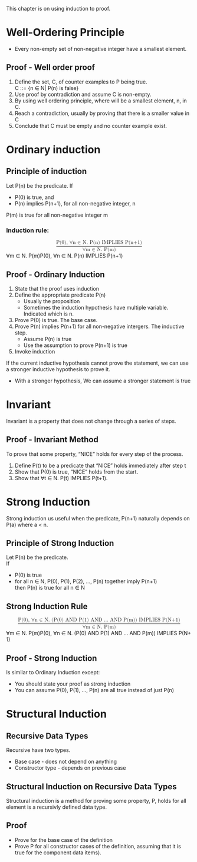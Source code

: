 <p>This chapter is on using induction to proof.</p>
<h1 id="well-ordering-principle">Well-Ordering Principle</h1>
<ul>
<li>Every non-empty set of non-negative integer have a smallest element.</li>
</ul>
<h2 id="proof---well-order-proof">Proof - Well order proof</h2>
<ol>
<li>Define the set, C, of counter examples to P being true.<br>
C ::= {n ∈ N| P(n) is false}</li>
<li>Use proof by contradiction and assume C is non-empty.</li>
<li>By using well ordering principle, where will be a smallest element, n, in C.</li>
<li>Reach a contradiction, usually by proving that there is a smaller value in C</li>
<li>Conclude that C must be empty and no counter example exist.</li>
</ol>
<h1 id="ordinary-induction">Ordinary induction</h1>
<h2 id="principle-of-induction">Principle of induction</h2>
<p>Let P(n) be the predicate. If</p>
<ul>
<li>P(0) is true, and</li>
<li>P(n) implies P(n+1), for all non-negative integer, n</li>
</ul>
<p>P(m) is true for all non-negative integer m</p>
<h3 id="induction-rule">Induction rule:</h3>
<p><span class="katex--display"><span class="katex-display"><span class="katex"><span class="katex-mathml"><math xmlns="http://www.w3.org/1998/Math/MathML" display="block"><semantics><mrow><mfrac><mtext>P(0),&nbsp;∀n&nbsp;∈&nbsp;N.&nbsp;P(n)&nbsp;IMPLIES&nbsp;P(n+1)</mtext><mtext>∀m&nbsp;∈&nbsp;N.&nbsp;P(m)</mtext></mfrac></mrow><annotation encoding="application/x-tex">
\frac{\text{P(0), ∀n ∈ N. P(n) IMPLIES P(n+1)}}
{\text{∀m ∈ N. P(m)}}
</annotation></semantics></math></span><span class="katex-html" aria-hidden="true"><span class="base"><span class="strut" style="height: 2.363em; vertical-align: -0.936em;"></span><span class="mord"><span class="mopen nulldelimiter"></span><span class="mfrac"><span class="vlist-t vlist-t2"><span class="vlist-r"><span class="vlist" style="height: 1.427em;"><span class="" style="top: -2.314em;"><span class="pstrut" style="height: 3em;"></span><span class="mord"><span class="mord text"><span class="mord">∀m&nbsp;∈&nbsp;N.&nbsp;P(m)</span></span></span></span><span class="" style="top: -3.23em;"><span class="pstrut" style="height: 3em;"></span><span class="frac-line" style="border-bottom-width: 0.04em;"></span></span><span class="" style="top: -3.677em;"><span class="pstrut" style="height: 3em;"></span><span class="mord"><span class="mord text"><span class="mord">P(0),&nbsp;∀n&nbsp;∈&nbsp;N.&nbsp;P(n)&nbsp;IMPLIES&nbsp;P(n+1)</span></span></span></span></span><span class="vlist-s">​</span></span><span class="vlist-r"><span class="vlist" style="height: 0.936em;"><span class=""></span></span></span></span></span><span class="mclose nulldelimiter"></span></span></span></span></span></span></span></p>
<h2 id="proof---ordinary-induction">Proof - Ordinary Induction</h2>
<ol>
<li>State that the proof uses induction</li>
<li>Define the appropriate predicate P(n)
<ul>
<li>Usually the proposition</li>
<li>Sometimes the induction hypothesis have multiple variable. Indicated which is n.</li>
</ul>
</li>
<li>Prove P(0) is true. The base case.</li>
<li>Prove P(n) implies P(n+1) for all non-negative intergers. The inductive step.
<ul>
<li>Assume P(n) is true</li>
<li>Use the assumption to prove P(n+1) is true</li>
</ul>
</li>
<li>Invoke induction</li>
</ol>
<p>If the current inductive hypothesis cannot prove the statement, we can use a stronger inductive hypothesis to prove it.</p>
<ul>
<li>With a stronger hypothesis, We can assume a stronger statement is true</li>
</ul>
<h1 id="invariant">Invariant</h1>
<p>Invariant is a property that does not change through a series of steps.</p>
<h2 id="proof---invariant-method">Proof - Invariant Method</h2>
<p>To prove that some property, “NICE” holds for every step of the process.</p>
<ol>
<li>Define P(t) to be a predicate that “NICE” holds immediately after step t</li>
<li>Show that P(0) is true, “NICE” holds from the start.</li>
<li>Show that ∀t ∈ N. P(t) IMPLIES P(t+1).</li>
</ol>
<h1 id="strong-induction">Strong Induction</h1>
<p>Strong induction us useful when the predicate, P(n+1) naturally depends on P(a) where a &lt; n.</p>
<h2 id="principle-of-strong-induction">Principle of Strong Induction</h2>
<p>Let P(n) be the predicate.<br>
If</p>
<ul>
<li>P(0) is true</li>
<li>for all n ∈ N, P(0), P(1), P(2), …, P(n) together imply P(n+1)<br>
then P(n) is true for all n ∈ N</li>
</ul>
<h2 id="strong-induction-rule">Strong Induction Rule</h2>
<p><span class="katex--display"><span class="katex-display"><span class="katex"><span class="katex-mathml"><math xmlns="http://www.w3.org/1998/Math/MathML" display="block"><semantics><mrow><mfrac><mtext>P(0),&nbsp;∀n&nbsp;∈&nbsp;N.&nbsp;(P(0)&nbsp;AND&nbsp;P(1)&nbsp;AND&nbsp;...&nbsp;AND&nbsp;P(m))&nbsp;IMPLIES&nbsp;P(N+1)</mtext><mtext>∀m&nbsp;∈&nbsp;N.&nbsp;P(m)</mtext></mfrac></mrow><annotation encoding="application/x-tex">
\frac{\text{P(0), ∀n ∈ N. (P(0) AND P(1) AND ... AND P(m)) IMPLIES P(N+1)}}
{\text{∀m ∈ N. P(m)}}
</annotation></semantics></math></span><span class="katex-html" aria-hidden="true"><span class="base"><span class="strut" style="height: 2.363em; vertical-align: -0.936em;"></span><span class="mord"><span class="mopen nulldelimiter"></span><span class="mfrac"><span class="vlist-t vlist-t2"><span class="vlist-r"><span class="vlist" style="height: 1.427em;"><span class="" style="top: -2.314em;"><span class="pstrut" style="height: 3em;"></span><span class="mord"><span class="mord text"><span class="mord">∀m&nbsp;∈&nbsp;N.&nbsp;P(m)</span></span></span></span><span class="" style="top: -3.23em;"><span class="pstrut" style="height: 3em;"></span><span class="frac-line" style="border-bottom-width: 0.04em;"></span></span><span class="" style="top: -3.677em;"><span class="pstrut" style="height: 3em;"></span><span class="mord"><span class="mord text"><span class="mord">P(0),&nbsp;∀n&nbsp;∈&nbsp;N.&nbsp;(P(0)&nbsp;AND&nbsp;P(1)&nbsp;AND&nbsp;...&nbsp;AND&nbsp;P(m))&nbsp;IMPLIES&nbsp;P(N+1)</span></span></span></span></span><span class="vlist-s">​</span></span><span class="vlist-r"><span class="vlist" style="height: 0.936em;"><span class=""></span></span></span></span></span><span class="mclose nulldelimiter"></span></span></span></span></span></span></span></p>
<h2 id="proof---strong-induction">Proof - Strong Induction</h2>
<p>Is similar to Ordinary Induction except:</p>
<ul>
<li>You should state your proof as strong induction</li>
<li>You can assume P(0), P(1), …, P(n) are all true instead of just P(n)</li>
</ul>
<h1 id="structural-induction">Structural Induction</h1>
<h2 id="recursive-data-types">Recursive Data Types</h2>
<p>Recursive have two types.</p>
<ul>
<li>Base case - does not depend on anything</li>
<li>Constructor type - depends on previous case</li>
</ul>
<h2 id="structural-induction-on-recursive-data-types">Structural Induction on Recursive Data Types</h2>
<p>Structural induction is a method for proving some property, P, holds for all element is a recursivly defined data type.</p>
<h2 id="proof">Proof</h2>
<ul>
<li>Prove for the base case of the definition</li>
<li>Prove P for all constructor cases of the definition, assuming that it is true for the component data items).</li>
</ul>

